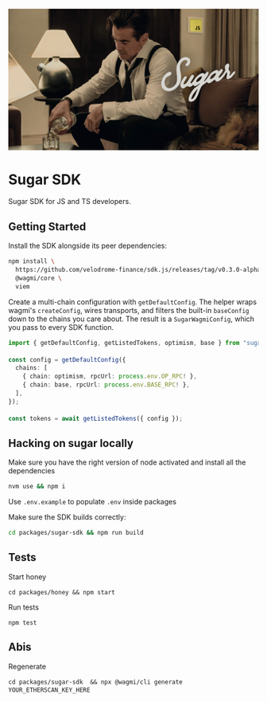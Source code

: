 ![Sugar](sugar.png)

# Sugar SDK

Sugar SDK for JS and TS developers.

## Getting Started

Install the SDK alongside its peer dependencies:

```bash
npm install \
  https://github.com/velodrome-finance/sdk.js/releases/tag/v0.3.0-alpha.1 \
  @wagmi/core \
  viem
```

Create a multi-chain configuration with `getDefaultConfig`. The helper wraps wagmi's `createConfig`, wires transports, and filters the built-in `baseConfig` down to the chains you care about. The result is a `SugarWagmiConfig`, which you pass to every SDK function.

```typescript
import { getDefaultConfig, getListedTokens, optimism, base } from "sugar-sdk";

const config = getDefaultConfig({
  chains: [
    { chain: optimism, rpcUrl: process.env.OP_RPC! },
    { chain: base, rpcUrl: process.env.BASE_RPC! },
  ],
});

const tokens = await getListedTokens({ config });
```

## Hacking on sugar locally

Make sure you have the right version of node activated and install all the dependencies 

```bash
nvm use && npm i
```

Use `.env.example` to populate `.env` inside packages

Make sure the SDK builds correctly:

```bash
cd packages/sugar-sdk && npm run build
```

## Tests

Start honey

```
cd packages/honey && npm start
```

Run tests

```
npm test
```

## Abis

Regenerate 

```
cd packages/sugar-sdk  && npx @wagmi/cli generate YOUR_ETHERSCAN_KEY_HERE
```
